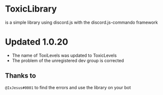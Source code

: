 # ToxicLibrary
is a simple library using discord.js with the discord.js-commando framework

Updated 1.0.20
===========
* The name of ToxiLevels was updated to ToxicLevels
* The problem of the unregistered dev group is corrected

## Thanks to

`@IxJesus#0001` to find the errors and use the library on your bot
